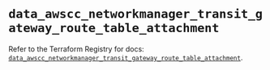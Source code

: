 # `data_awscc_networkmanager_transit_gateway_route_table_attachment`

Refer to the Terraform Registry for docs: [`data_awscc_networkmanager_transit_gateway_route_table_attachment`](https://registry.terraform.io/providers/hashicorp/awscc/0.70.0/docs/data-sources/networkmanager_transit_gateway_route_table_attachment).
